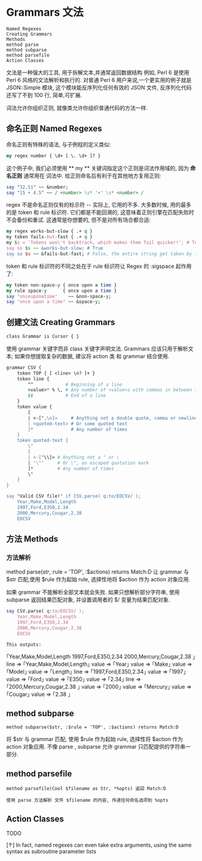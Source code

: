 # Grammars 文法

    Named Regexes
    Creating Grammars
    Methods
    method parse
    method subparse
    method parsefile
    Action Classes
	
文法是一种强大的工具, 用于拆解文本,并通常返回数据结构
例如, Perl 6 是使用 Perl 6 风格的文法解析和执行的.
对普通 Perl 6 用户来说,一个更实用的例子就是 JSON::Simple 模块, 这个模块能反序列化任何有效的 JSON 文件, 反序列化代码还写了不到 100 行, 简单,可扩展.

词法允许你组织正则, 就像类允许你组织普通代码的方法一样.
## 命名正则 Named Regexes

命名正则有特殊的语法, 与子例程的定义类似:
```perl
my regex number { \d+ [ \. \d+ ]? }
```
这个例子中, 我们必须使用 ** my ** 关键词指定这个正则是词法作用域的, 因为 **命名正则** 通常用在 词法中.
给正则命名后有利于在其他地方复用正则:
```perl
say "32.51" ~~ &number;
say "15 + 4.5" ~~ / <number> \s* '+' \s* <number> /
```
regex 不是命名正则仅有的标示符 -- 实际上, 它用的不多. 大多数时候, 用的最多的是 token 和 rule 标识符. 它们都是不能回溯的, 这意味着正则引擎在匹配失败时不会备份和重试. 这通常是你想要的, 但不是对所有场合都合适:
```perl
my regex works-but-slow { .+ q }
my token fails-but-fast { .+ q }
my $s = 'Tokens won\'t backtrack, which makes them fail quicker!'; # Tokens 不会沿原路返回, 这让它们更快地失败!
say so $s ~~ &works-but-slow; # True
say so $s ~~ &fails-but-fast; # False, the entire string get taken by the .+
```
token 和 rule 标识符的不同之处在于 rule 标识符让 Regex 的 :sigspace 起作用了:
```perl
my token non-space-y { once upon a time }
my rule space-y      { once upon a time }
say 'onceuponatime'    ~~ &non-space-y;
say 'once upon a time' ~~ &space-y;
```
## 创建文法 Creating Grammars
```perl
class Grammar is Cursor { }
```
使用 grammar 关键字而非 class 关键字声明文法. Grammars 应该只用于解析文本; 如果你想提取复杂的数据, 建议将 action 类 和 grammar 结合使用.
```perl
grammar CSV {
    token TOP { [ <line> \n? ]+ }
    token line {
        ^^            # Beginning of a line
        <value>* % \, # Any number of <value>s with commas in between them
        $$            # End of a line
    }
    token value {
        [
        | <-[",\n]>     # Anything not a double quote, comma or newline
        | <quoted-text> # Or some quoted text
        ]*              # Any number of times
    }
    token quoted-text {
        \"
        [
        | <-["\\]> # Anything not a " or \
        | '\"'     # Or \", an escaped quotation mark
        ]*         # Any number of times
        \"
    }
}

say "Valid CSV file!" if CSV.parse( q:to/EOCSV/ );
    Year,Make,Model,Length
    1997,Ford,E350,2.34
    2000,Mercury,Cougar,2.38
    EOCSV
```
## 方法	Methods

### 方法解析

method parse($str, :$rule = 'TOP', :$actions) returns Match:D
让 grammar 与 $str 匹配,使用 $rule 作为起始 rule, 选择性地将 $action 作为 action 对象应用.

如果 grammar 不能解析全部文本就会失败. 如果只想解析部分字符串, 使用 subparse
返回结果匹配对象, 并设置调用者的 $/ 变量为结果匹配对象.
```perl
say CSV.parse( q:to/EOCSV/ );
    Year,Make,Model,Length
    1997,Ford,E350,2.34
    2000,Mercury,Cougar,2.38
    EOCSV
```
	This outputs:

｢Year,Make,Model,Length
1997,Ford,E350,2.34
2000,Mercury,Cougar,2.38
｣
 line => ｢Year,Make,Model,Length｣
  value => ｢Year｣
  value => ｢Make｣
  value => ｢Model｣
  value => ｢Length｣
 line => ｢1997,Ford,E350,2.34｣
  value => ｢1997｣
  value => ｢Ford｣
  value => ｢E350｣
  value => ｢2.34｣
 line => ｢2000,Mercury,Cougar,2.38 ｣
  value => ｢2000｣
  value => ｢Mercury｣
  value => ｢Cougar｣
  value => ｢2.38 ｣

##  method subparse

    method subparse($str, :$rule = 'TOP', :$actions) returns Match:D

将 $str 与 grammar 匹配, 使用 $rule 作为起始 rule, 选择性将 $action 作为 action 对象应用.
不像 parse , subparse 允许 grammar 只匹配提供的字符串一部分.

## method parsefile

    method parsefile(Cool $filename as Str, *%opts) 返回 Match:D

	使用 parse 方法解析 文件 $filename 的内容, 传递任何命名选项到 %opts

## Action Classes

TODO

[↑] In fact, named regexes can even take extra arguments, using the same syntax as subroutine parameter lists